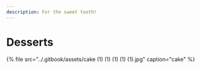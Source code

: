 ```yaml
---
description: For the sweet tooth!
---
```


# Desserts

{% file src="../.gitbook/assets/cake \(1\) \(1\) \(1\) \(1\) \(1\).jpg" caption="cake" %}

